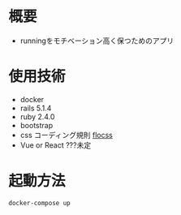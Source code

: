 # 概要
- runningをモチベーション高く保つためのアプリ

# 使用技術
- docker
- rails 5.1.4
- ruby 2.4.0
- bootstrap
- css コーディング規則 [flocss](https://github.com/hiloki/flocss)
- Vue or React ???未定

# 起動方法

```
docker-compose up
```
